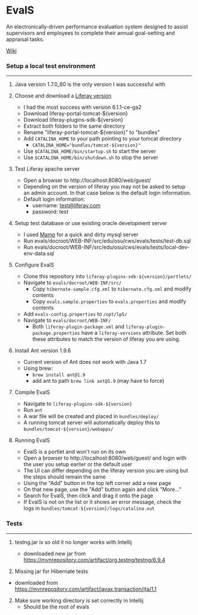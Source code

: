 # EvalS
An electronically-driven performance evaluation system designed
to assist supervisors and employees to complete their annual
goal-setting and appraisal tasks.

[Wiki](https://wiki.library.oregonstate.edu/confluence/display/EVALS/EvalS+Home)

### Setup a local test environment
---
1. Java version 1.7.0_80 is the only version I was successful with

2. Choose and download a [Liferay version](https://sourceforge.net/projects/lportal/files/Liferay%20Portal/)
    - I had the most success with version 6.1.1-ce-ga2
    - Download liferay-portal-tomcat-${version}
    - Download liferay-plugins-sdk-${version}
    - Extract both folders to the same directory
    - Rename "liferay-portal-tomcat-${version}" to "bundles"
    - Add `CATALINA_HOME` to your path pointing to your tomcat directory
      - `CATALINA_HOME="bundles/tomcat-${version}"`
    - Use `$CATALINA_HOME/bin/startup.sh` to start the server
    - Use `$CATALINA_HOME/bin/shutdown.sh` to stop the server

3. Test Liferay apache server
    - Open a browser to http://localhost:8080/web/guest/
    - Depending on the version of liferay you may not be asked to setup an admin account. In that case below is the default login information.
    - Default login information:
      - username: test@liferay.com
      - password: test

4. Setup test database or use existing oracle development server
    - I used [Mamp](https://www.mamp.info/en/) for a quick and dirty mysql server
    - Run evals/docroot/WEB-INF/src/edu/osu/cws/evals/tests/test-db.sql
    - Run evals/docroot/WEB-INF/src/edu/osu/cws/evals/tests/local-dev-env-data.sql

5. Configure EvalS
    - Clone this repository into `liferay-plugins-sdk-${version}/portlets/`
    - Navigate to `evals/docroot/WEB-INF/src/`
      - Copy `hibernate-sample.cfg.xml` to `hibernate.cfg.xml` and modify contents
      - Copy `evals.sample.properties` to `evals.properties` and modify contents
    - Add `evals-config.properties` to `/opt/lp5/`
    - Navigate to `evals/docroot/WEB-INF/`
      - Both `liferay-plugin-package.xml` and `liferay-plugin-package.properties` have a `liferay-versions` attribute. Set both these attributes to match the version of liferay you are using.

6. Install Ant version 1.9.6
    - Current version of Ant does not work with Java 1.7
    - Using brew:
        - `brew install ant@1.9`
        - add ant to path `brew link ant@1.9` (may have to force)

7. Compile EvalS
    - Navigate to `liferay-plugins-sdk-${version}`
    - Run `ant`
    - A war file will be created and placed in `bundles/deploy/`
    - A running tomcat server will automatically deploy this to `bundles/tomcat-${version}/webapps/`

8. Running EvalS
    - EvalS is a portlet and won't run on its own
    - Open a browser to http://localhost:8080/web/guest/ and login with the user you setup earlier or the default user
    - The UI can differ depending on the liferay version you are using but the steps should remain the same
    - Using the "Add" button in the top left corner add a new page
    - On that new page, use the "Add" button again and click "More..."
    - Search for EvalS, then click and drag it onto the page
    - If EvalS is not on the list or it shows an error message, check the logs in `bundles/tomcat-${version}/logs/catalina.out`

### Tests
---
1. testng.jar is so old it no longer works with Intellij
    - downloaded new jar from https://mvnrepository.com/artifact/org.testng/testng/6.9.4

2. Missing jar for Hibernate tests
  - downloaded from https://mvnrepository.com/artifact/javax.transaction/jta/1.1

2. Make sure working directory is set correctly in Intellij
    - Should be the root of evals
